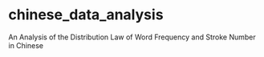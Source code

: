 # chinese_data_analysis
An Analysis of the Distribution Law of Word Frequency and Stroke Number in Chinese
